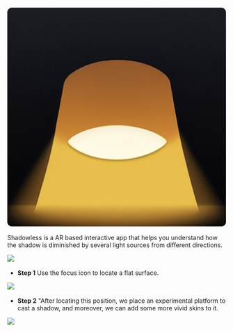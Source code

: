 
<p>
<img src="Assets/shadowless.png" />
</p>

Shadowless is a AR based interactive app that helps you understand how the shadow is diminished by several light sources from different directions.

![]("Assets/step-1.png")

* **Step 1** Use the focus icon to locate a flat surface.

![](Assets/step-2.png)

* **Step 2** "After locating this position, we place an experimental platform to cast a shadow, and moreover, we can add some more vivid skins to it.

![](Assets/step-3.png)